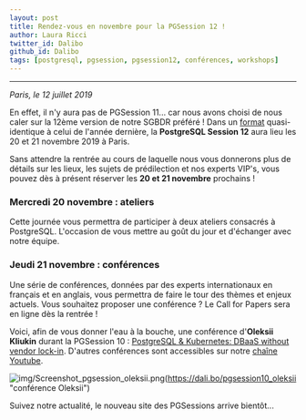 ```yaml
---
layout: post
title: Rendez-vous en novembre pour la PGSession 12 !
author: Laura Ricci
twitter_id: Dalibo
github_id: Dalibo
tags: [postgresql, pgsession, pgsession12, conférences, workshops]
---
```


---
*Paris, le 12 juillet 2019*

En effet, il n'y aura pas de PGSession 11... car nous avons choisi de nous caler sur la 12ème version de notre SGBDR préféré !
Dans un [format](http://blog.dalibo.com/2018/09/03/annonce-pgsession10.html) quasi-identique à celui de l'année dernière, la **PostgreSQL Session 12** aura lieu les 20 et 21 novembre 2019 à Paris.

<!--MORE-->

Sans attendre la rentrée au cours de laquelle nous vous donnerons plus de détails sur les lieux, les sujets de prédilection et nos experts VIP's, vous pouvez dès à présent réserver les **20 et 21 novembre** prochains !

### Mercredi 20 novembre : ateliers
Cette journée vous permettra de participer à deux ateliers consacrés à PostgreSQL. L'occasion de vous mettre au goût du jour et d'échanger avec notre équipe.

### Jeudi 21 novembre : conférences
Une série de conférences, données par des experts internationaux en français et en anglais, vous permettra de faire le tour des thèmes et enjeux actuels. Vous souhaitez proposer une conférence ? Le Call for Papers sera en ligne dès la rentrée !

Voici, afin de vous donner l'eau à la bouche, une conférence d'**Oleksii Kliukin** durant la PGSession 10 : [PostgreSQL & Kubernetes: DBaaS without vendor lock-in](https://www.youtube.com/watch?v=q26U2rQcqMw). D'autres conférences sont accessibles sur notre [chaîne Youtube](https://dali.bo/dalibo_youtube).

![img/Screenshot_pgsession_oleksii.png](https://raw.githubusercontent.com/dalibo/blog/gh-pages/img/Screenshot_pgsession_oleksii.png)(https://dali.bo/pgsession10_oleksii "conférence Oleksii")

Suivez notre actualité, le nouveau site des PGSessions arrive bientôt...
